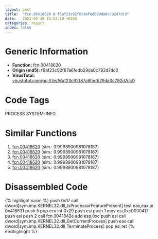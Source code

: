 ```yaml
---
layout: post
title:  "fcn.00418620 @ f6af23c92f87a6fedb29da0c792d7dc0"
date:   2021-08-30 15:52:19 +0300
categories: report
index: false
---
```


# Generic Information
- **Function:** fcn.00418620
- **Origin (md5):** f6af23c92f87a6fedb29da0c792d7dc0
- **VirusTotal:** [virustotal.com/gui/file/f6af23c92f87a6fedb29da0c792d7dc0][virustotal_ref]

# Code Tags
<span class="tag" id="PROCESS">PROCESS</span>
<span class="tag" id="SYSTEM-INFO">SYSTEM-INFO</span>


# Similar Functions

1. [fcn.00418620][similar_1_ref] (sim.: 0.9998900981078187)
2. [fcn.00418620][similar_2_ref] (sim.: 0.9998900981078187)
3. [fcn.00418620][similar_3_ref] (sim.: 0.9998900981078187)
4. [fcn.00418620][similar_4_ref] (sim.: 0.9998900981078187)
5. [fcn.00418620][similar_5_ref] (sim.: 0.9998900981078187)


# Disassembled Code

{% highlight nasm %}
push 0x17
call dword[sym.imp.KERNEL32.dll_IsProcessorFeaturePresent]
test eax,eax
je 0x418631
push 5
pop ecx
int 0x29
push esi
push 1
mov esi,0xc0000417
push esi
push 2
call fcn.0041842e
add esp,0xc
push esi
call dword[sym.imp.KERNEL32.dll_GetCurrentProcess]
push eax
call dword[sym.imp.KERNEL32.dll_TerminateProcess]
pop esi
ret 
{% endhighlight %}


[similar_1_ref]: /report/fcn.00418620@53677f61ebed31616bbd25393ab1ac4c
[similar_2_ref]: /report/fcn.00418620@6b4acb306590aa2df1431ebe14e05649
[similar_3_ref]: /report/fcn.00418620@7ef0c54eed4af5adcec09fff427234bc
[similar_4_ref]: /report/fcn.00418620@aa2f7406d0daef89c0b450b207e2cbe5
[similar_5_ref]: /report/fcn.00418620@ee2e4219e96936cd9ef5f09e021a8510
[virustotal_ref]: https://www.virustotal.com/gui/file/f6af23c92f87a6fedb29da0c792d7dc0
